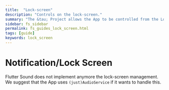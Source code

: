 ```yaml
---
title:  "Lock-screen"
description: "Controls on the lock-screen."
summary: "The &tau; Project allows the App to be controlled from the Lock Screen."
sidebar: fs_sidebar
permalink: fs_guides_lock_screen.html
tags: [guide]
keywords: lock_screen
---
```

# Notification/Lock Screen

Flutter Sound does not implement anymore the lock-screen management.
We suggest that the App uses `(just)AudioService` if it wants to handle this.
